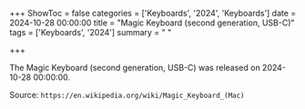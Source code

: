 +++
ShowToc = false
categories = ['Keyboards', '2024', 'Keyboards']
date = 2024-10-28 00:00:00
title = "Magic Keyboard (second generation, USB-C)"
tags = ['Keyboards', '2024']
summary = " "

+++

The Magic Keyboard (second generation, USB-C) was released on 2024-10-28 00:00:00.

Source: `https://en.wikipedia.org/wiki/Magic_Keyboard_(Mac)`


